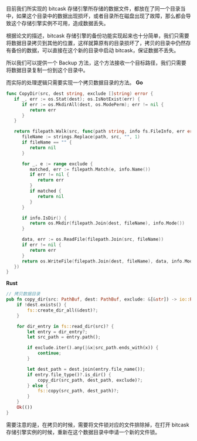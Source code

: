 
目前我们所实现的 bitcask 存储引擎所存储的数据文件，都放在了同一个目录当中，如果这个目录中的数据出现损坏，或者目录所在磁盘出现了故障，那么都会导致这个存储引擎实例不可用，造成数据丢失。

根据论文的描述，bitcask 存储引擎的备份功能实现起来也十分简单，我们只需要将数据目录拷贝到其他的位置，这样就算原有的目录损坏了，拷贝的目录中仍然存有备份的数据，可以直接在这个新的目录中启动 bitcask，保证数据不丢失。

所以我们可以提供一个 Backup 方法，这个方法接收一个目标路径，我们只需要将数据目录复制一份到这个目录中。

而实际的处理逻辑只需要实现一个拷贝数据目录的方法。
**Go**

```go
func CopyDir(src, dest string, exclude []string) error {
   if _, err := os.Stat(dest); os.IsNotExist(err) {
      if err := os.MkdirAll(dest, os.ModePerm); err != nil {
         return err
      }
   }

   return filepath.Walk(src, func(path string, info fs.FileInfo, err error) error {
      fileName := strings.Replace(path, src, "", 1)
      if fileName == "" {
         return nil
      }

      for _, e := range exclude {
         matched, err := filepath.Match(e, info.Name())
         if err != nil {
            return err
         }
         if matched {
            return nil
         }
      }

      if info.IsDir() {
         return os.Mkdir(filepath.Join(dest, fileName), info.Mode())
      }

      data, err := os.ReadFile(filepath.Join(src, fileName))
      if err != nil {
         return err
      }
      return os.WriteFile(filepath.Join(dest, fileName), data, info.Mode())
   })
}
```

**Rust**

```rust
// 拷贝数据目录
pub fn copy_dir(src: PathBuf, dest: PathBuf, exclude: &[&str]) -> io::Result<()> {
    if !dest.exists() {
        fs::create_dir_all(&dest)?;
    }

    for dir_entry in fs::read_dir(src)? {
        let entry = dir_entry?;
        let src_path = entry.path();

        if exclude.iter().any(|&x|src_path.ends_with(x)) {
            continue;
        }

        let dest_path = dest.join(entry.file_name());
        if entry.file_type()?.is_dir() {
            copy_dir(src_path, dest_path, exclude)?;
        } else {
            fs::copy(src_path, dest_path)?;
        }
    }
    Ok(())
}
```

需要注意的是，在拷贝的时候，需要将文件锁对应的文件排除掉，在打开 bitcask 存储引擎实例的时候，重新在这个数据目录中申请一个新的文件锁。